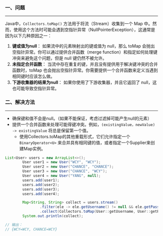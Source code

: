 ### 一、问题

---

Java中，`Collectors.toMap()` 方法用于将流（Stream）收集到一个 Map 中。然而，使用这个方法时可能会遇到空指针异常（NullPointerException），这通常是因为以下几种原因之一：

1. **键或值为null**： 如果流中的元素映射出的键或值为 null，那么 toMap 会抛出空指针异常。你可以通过提供合并函数（merge function）和指定如何处理键冲突来避免这个问题，但是 null 键仍然不被允许。
2. **未指定合并函数**： 当流中存在重复的键，并且没有提供用于解决键冲突的合并函数时，toMap 也会抛出空指针异常。你需要提供一个合并函数来定义当遇到相同键时应该怎么做。
3. **下游收集器的结果为null**： 如果你使用了下游收集器，并且它返回了 null，这也可能导致空指针异常。



### 二、解决方法

---

- 确保键和值不会是null。（如果不能保证，考虑过滤掉可能产生null的元素）
- 提供一个合并函数来处理可能得键冲突。例如，`(existingValue，newValue) -> existingValue` 将总是保留第一个值。
  - 使用Collectors.toMap的其他重载形式，它们允许指定一个 `BinaryOperator<U>` 来合并具有相同键的值，或者指定一个Supplier来创建Map实例。

```java
List<User> users = new ArrayList<>();
        User user1 = new User("WCY", "WCY");
        User user2 = new User("CHANCE", "CHANCE");
        User user3 = new User("CHANCE", "WCY");
        User user4 = new User("YANG", null);
        users.add(user1);
        users.add(user2);
        users.add(user3);
        users.add(user4);

        Map<String, String> collect = users.stream()
                .filter(ele -> ele.getUsername() != null && ele.getPassword() != null)
                .collect(Collectors.toMap(User::getUsername, User::getPassword, (k1, k2) -> k2));
        System.out.println(collect);

// 输出：
// {WCY=WCY, CHANCE=WCY}
```

